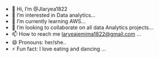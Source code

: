 - 👋 Hi, I’m @Jlaryea1822
- 👀 I’m interested in Data analytics...
- 🌱 I’m currently learning AWS...
- 💞️ I’m looking to collaborate on all data Analytics projects...
- 📫 How to reach me laryeajemima1822@gmail.com ...
- 😄 Pronouns: her/she..
- ⚡ Fun fact: I love eating and dancing ...

<!---
Jlaryea1822/Jlaryea1822 is a ✨ special ✨ repository because its `README.md` (this file) appears on your GitHub profile.
You can click the Preview link to take a look at your changes.
--->
